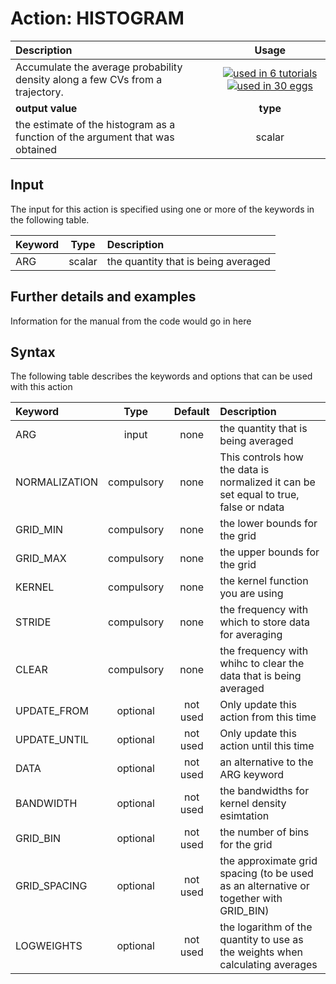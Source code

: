 # Action: HISTOGRAM

| Description    | Usage |
|:--------|:--------:|
| Accumulate the average probability density along a few CVs from a trajectory. | [![used in 6 tutorials](https://img.shields.io/badge/tutorials-6-green.svg)](https://www.plumed-tutorials.org/browse.html?search=HISTOGRAM)[![used in 30 eggs](https://img.shields.io/badge/nest-30-green.svg)](https://www.plumed-nest.org/browse.html?search=HISTOGRAM)|
 | **output value** | **type** |
| the estimate of the histogram as a function of the argument that was obtained | scalar |

## Input

The input for this action is specified using one or more of the keywords in the following table.

| Keyword |  Type | Description |
|:--------|:------:|:-----------|
| ARG | scalar | the quantity that is being averaged |


## Further details and examples 
Information for the manual from the code would go in here 
## Syntax 
The following table describes the keywords and options that can be used with this action 

| Keyword | Type | Default | Description |
|:-------|:----:|:-------:|:-----------|
| ARG | input | none | the quantity that is being averaged |
| NORMALIZATION | compulsory | none |  This controls how the data is normalized it can be set equal to true, false or ndata |
| GRID_MIN | compulsory | none |  the lower bounds for the grid |
| GRID_MAX | compulsory | none |  the upper bounds for the grid |
| KERNEL | compulsory | none |  the kernel function you are using |
| STRIDE | compulsory | none |  the frequency with which to store data for averaging |
| CLEAR | compulsory | none |  the frequency with whihc to clear the data that is being averaged |
| UPDATE_FROM | optional | not used | Only update this action from this time |
| UPDATE_UNTIL | optional | not used | Only update this action until this time |
| DATA | optional | not used | an alternative to the ARG keyword |
| BANDWIDTH | optional | not used | the bandwidths for kernel density esimtation |
| GRID_BIN | optional | not used | the number of bins for the grid |
| GRID_SPACING | optional | not used | the approximate grid spacing (to be used as an alternative or together with GRID_BIN) |
| LOGWEIGHTS | optional | not used | the logarithm of the quantity to use as the weights when calculating averages |
